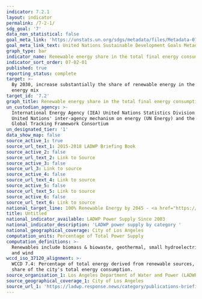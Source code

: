 ```yaml
---
indicator: 7.2.1
layout: indicator
permalink: /7-2-1/
sdg_goal: '7'
data_non_statistical: false
goal_meta_link: 'https://unstats.un.org/sdgs/metadata/files/Metadata-07-02-01.pdf '
goal_meta_link_text: United Nations Sustainable Development Goals Metadata (PDF 216 KB)
graph_type: bar
indicator_name: Renewable energy share in the total final energy consumption
indicator_sort_order: 07-02-01
published: true
reporting_status: complete
target: >-
  By 2030, increase substantially the share of renewable energy in the global
  energy mix
target_id: '7.2'
graph_title: Renewable energy share in the total final energy consumption
un_custodian_agency: >-
  International Energy Agency (IEA) United Nations Statistics Division (UNSD)
  United Nations' inter-agency mechanism on energy (UN Energy) and the SE4ALL
  Global Tracking Framework Consortium
un_designated_tier: '1'
data_show_map: false
source_active_1: true
source_url_text_1: 2015-2018 LADWP Briefing Book
source_active_2: false
source_url_text_2: Link to Source
source_active_3: false
source_url_3: Link to source
source_active_4: false
source_url_text_4: Link to source
source_active_5: false
source_url_text_5: Link to source
source_active_6: false
source_url_text_6: Link to source
national_target_line: 100% Renewable Energy by 2045 - <a href="https://plan.lamayor.org/sites/default/files/pLAn_2019_final.pdf" target="_blank">L.A.'s Green New Deal Sustainable City Plan</a>
title: Untitled
national_indicator_available: LADWP Power Supply Since 2003
national_indicator_description: 'LADWP power supply by category '
national_geographical_coverage: City of Los Angeles
computation_units: Percentage of Total Power Supply
computation_definitions: >-
  Renewables include biomass & biowaste, geothermal, small hydroelectric, solar,
  and wind
wccd_iso_37120_alignment: >-
  WCCD 7.4: Percentage of total energy derived from renewable sources, as a
  share of the city's total energy consumption.
source_organisation_1: Los Angeles Department of Water and Power (LADWP)
source_geographical_coverage_1: City of Los Angeles
source_url_1: 'https://ladwp.response.news/category/publications-briefing-book-irp/page/2/'
---
```

